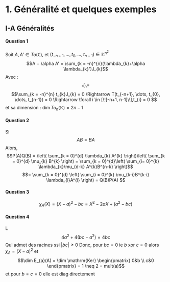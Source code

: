 # 1. Généralité et quelques exemples
## I-A Généralités
#### Question 1
Soit $A, A' \in To(\mathbb{C})$, et $(t_{-n+1}, \dots, t_{0}, \dots, t_{n-1}) \in \mathbb{K}^{n^{2}}$
$$A + \alpha A' = \sum_{k = -n}^{n}(\lambda_{k}+\alpha \lambda_{k}')J_{k}$$
Avec : 
$$J_{n} = $$
$$\sum_{k = -n}^{n} t_{k}J_{k} = 0 \Rightarrow T(t_{-n+1}, \dots, t_{0}, \dots, t_{n-1}) = 0 \Rightarrow \forall i \in [\![-n+1, n-1]\!],t_{i} = 0 $$
et sa dimension : $\dim To_{n}(\mathbb{K}) = 2n-1$



#### Question 2
Si
$$AB = BA$$
Alors, 
$$P(A)Q(B) = \left( \sum_{k = 0}^{d} \lambda_{k} A^{k}  \right)\left( \sum_{k = 0}^{d} \mu_{k} B^{k} \right) = \sum_{k  = 0}^{d}\left( \sum_{i= 0}^{k} \lambda_{k}\mu_{d-k} A^{k}B^{n-k} \right)$$
$$= \sum_{k = 0}^{d} \left( \sum_{i = 0}^{k} \mu_{k-i}B^{k-i} \lambda_{i}A^{i} \right) = Q(B)P(A) $$

#### Question 3
$$\chi_{A}(X) = (X-a)^{2} - bc = X^{2}-2aX +(a^{2}-bc)$$

#### Question 4
L
$$4a^{2}+ 4(bc-a^{2}) = 4bc$$
Qui admet des racines ssi $\left| bc\right|\geq 0$
Donc, pour $bc=0$
ie $b$ xor $c=0$ alors $\chi_{A} = (X-a)^{2}$ et 
$$\dim E_{a}(A) = \dim \mathrm{Ker} \begin{pmatrix}
0&b \\
c&0
\end{pmatrix} = 1 \neq 2 = mult(a)$$
et pour $b=c=0$ elle est diag directement
